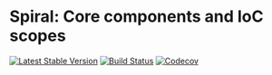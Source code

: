 # Spiral: Core components and IoC scopes
[![Latest Stable Version](https://poser.pugx.org/spiral/core/version)](https://packagist.org/packages/spiral/core)
[![Build Status](https://travis-ci.org/spiral/core.svg?branch=master)](https://travis-ci.org/spiral/core)
[![Codecov](https://codecov.io/gh/spiral/core/branch/master/graph/badge.svg)](https://codecov.io/gh/spiral/core/)
